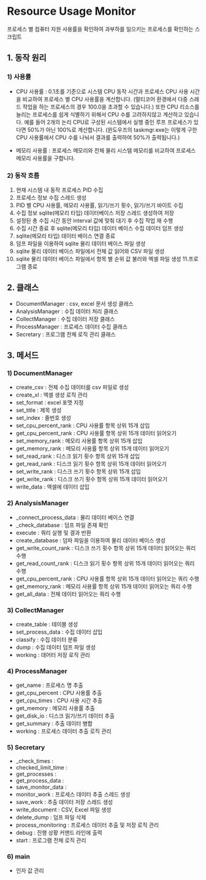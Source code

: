 # Resource Usage Monitor

프로세스 별 컴퓨터 자원 사용률을 확인하여 과부하를 일으키는 프로세스를 확인하는 스크립트

## 1. 동작 원리

### 1) 사용률
- CPU 사용률 : 0.1초를 기준으로 시스템 CPU 동작 시간과 프로세스 CPU 사용 시간을 비교하여 프로세스 별 CPU 사용률을 계산합니다. (멀티코어 환경에서 다중 스레드 작업을 하는 프로세스의 경우 100.0을 초과할 수 있습니다.) 또한 CPU 리소스를 늘리는 프로세스를 쉽게 식별하기 위해서 CPU 수를 고려하지않고 계산하고 있습니다. 예를 들어 2개의 논리 CPU로 구성된 시스템에서 실행 중인 루프 프로세스가 있다면 50%가 아닌 100%로 계산합니다. (윈도우즈의 taskmgr.exe는 이렇게 구한 CPU 사용률에서 CPU 수를 나눠서 결과를 출력하여 50%가 출력됩니다.)

- 메모리 사용률 : 프로세스 메모리와 전체 물리 시스템 메모리를 비교하여 프로세스 메모리 사용률을 구합니다.

### 2) 동작 흐름
1. 현재 시스템 내 동작 프로세스 PID 수집
2. 프로세스 정보 수집 스레드 생성
3. PID 별 CPU 사용률, 메모리 사용률, 읽기/쓰기 횟수, 읽기/쓰기 바이트 수집
4. 수집 정보 sqlite(메모리 타입) 데이터베이스 저장 스레드 생성하여 저장
5. 설정된 총 수집 시간 동안 interval 값에 맞춰 대기 후 수집 작업 재 수행
6. 수집 시간 종료 후 sqlite(메모리 타입) 데이터 베이스 수집 데이터 덤프 생성
7. sqlite(메모리 타입) 데이터 베이스 연결 종료
8. 덤프 파일을 이용하여 sqlite 물리 데이터 베이스 파일 생성
9. sqlite 물리 데이터 베이스 파일에서 전체 값 읽어와 CSV 파일 생성
10. sqlite 물리 데이터 베이스 파일에서 항목 별 순위 값 불러와 엑셀 파일 생성
11.프로그램 종료

## 2. 클래스
- DocumentManager : csv, excel 문서 생성 클래스
- AnalysisManager : 수집 데이터 처리 클래스
- CollectManager : 수집 데이터 저장 클래스
- ProcessManager : 프로세스 데이터 수집 클래스
- Secretary : 프로그램 전체 로직 관리 클래스

## 3. 메서드
### 1) DocumentManager
- create_csv : 전체 수집 데이터를 csv 파일로 생성
- create_xl : 엑셀 생성 로직 관리 
- set_format : excel 포맷 지정
- set_title : 제목 생성
- set_index : 줄번호 생성
- set_cpu_percent_rank : CPU 사용률 항목 상위 15개 삽입
- get_cpu_percent_rank : CPU 사용률 항목 상위 15개 데이터 읽어오기
- set_memory_rank : 메모리 사용률 항목 상위 15개 삽입
- get_memory_rank : 메모리 사용률 항목 상위 15개 데이터 읽어오기
- set_read_rank : 디스크 읽기 횟수 항목 상위 15개 삽입
- get_read_rank : 디스크 읽기 횟수 항목 상위 15개 데이터 읽어오기
- set_write_rank : 디스크 쓰기 횟수 항목 상위 15개 삽입
- get_write_rank : 디스크 쓰기 횟수 항목 상위 15개 데이터 읽어오기
- write_data : 엑셀에 데이터 삽입

### 2) AnalysisManager
- _connect_process_data : 물리 데이터 베이스 연결
- _check_database : 덤프 파일 존재 확인
- execute : 쿼리 실행 및 결과 반환
- create_database : 덤파 파일을 이용하여 물리 데이터 베이스 생성
- get_write_count_rank : 디스크 쓰기 횟수 항목 상위 15개 데이터 읽어오는 쿼리 수행
- get_read_count_rank : 디스크 읽기 횟수 항목 상위 15개 데이터 읽어오는 쿼리 수행
- get_cpu_percent_rank : CPU 사용률 항목 상위 15개 데이터 읽어오는 쿼리 수행
- get_memory_rank : 메모리 사용률 항목 상위 15개 데이터 읽어오는 쿼리 수행
- get_all_data : 전체 데이터 읽어오는 쿼리 수행

### 3) CollectManager
- create_table : 테이블 생성
- set_process_data : 수집 데이터 삽입
- classify : 수집 데이터 분류
- dump : 수집 데이터 덤프 파일 생성
- working : 데어터 저장 로직 관리

### 4) ProcessManager
- get_name : 프로세스 명 추출
- get_cpu_percent : CPU 사용률 추출
- get_cpu_times : CPU 사용 시간 추출
- get_memory : 메모리 사용률 추출
- get_disk_io : 디스크 읽기/쓰기 데이터 추출
- get_summary : 추출 데이터 병합
- working : 프로세스 데이터 추출 로직 관리

### 5) Secretary
- _check_times : 
- checked_limit_time : 
- get_processes : 
- get_process_data : 
- save_monitor_data : 
- monitor_work : 프로세스 데이터 추출 스레드 생성
- save_work : 추출 데이터 저장 스레드 생성
- write_document : CSV, Excel 파일 생성
- delete_dump : 덤프 파일 삭제
- process_monitoring : 프로세스 데이터 추출 및 저장 로직 관리
- debug : 진행 상황 커맨드 라인에 출력
- start : 프로그램 전체 로직 관리

### 6) main
- 인자 값 관리
